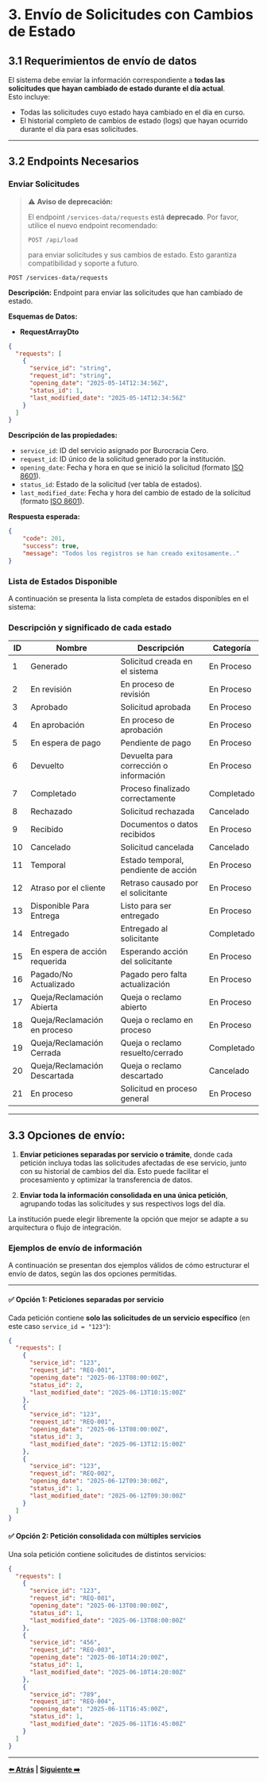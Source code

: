 # 3. Envío de Solicitudes con Cambios de Estado

## 3.1 Requerimientos de envío de datos

El sistema debe enviar la información correspondiente a **todas las solicitudes que hayan cambiado de estado durante el día actual**.  
Esto incluye:

- Todas las solicitudes cuyo estado haya cambiado en el día en curso.
- El historial completo de cambios de estado (logs) que hayan ocurrido durante el día para esas solicitudes.

---

## 3.2 Endpoints Necesarios

### Enviar Solicitudes

> ⚠️ **Aviso de deprecación:**
>
> El endpoint `/services-data/requests` está **deprecado**. Por favor, utilice el nuevo endpoint recomendado:
>
> ```http
> POST /api/load
> ```
>
> para enviar solicitudes y sus cambios de estado. Esto garantiza compatibilidad y soporte a futuro.

```http
POST /services-data/requests
```

**Descripción:** Endpoint para enviar las solicitudes que han cambiado de estado.

**Esquemas de Datos:**

- **RequestArrayDto**

```json
{
  "requests": [
    {
      "service_id": "string",
      "request_id": "string",
      "opening_date": "2025-05-14T12:34:56Z",
      "status_id": 1,
      "last_modified_date": "2025-05-14T12:34:56Z"
    }
  ]
}
```

**Descripción de las propiedades:**

- `service_id`: ID del servicio asignado por Burocracia Cero.
- `request_id`: ID único de la solicitud generado por la institución.
- `opening_date`: Fecha y hora en que se inició la solicitud (formato [ISO 8601](https://en.wikipedia.org/wiki/ISO_8601)).
- `status_id`: Estado de la solicitud (ver tabla de estados).
- `last_modified_date`: Fecha y hora del cambio de estado de la solicitud (formato [ISO 8601](https://en.wikipedia.org/wiki/ISO_8601)).

**Respuesta esperada:**

```json
{
    "code": 201,
    "success": true,
    "message": "Todos los registros se han creado exitosamente.."
}
```

### Lista de Estados Disponible

A continuación se presenta la lista completa de estados disponibles en el sistema:

### Descripción y significado de cada estado

| ID  | Nombre                               | Descripción                        | Categoría   |
|-----|--------------------------------------|------------------------------------------|-----------------|
| 1   | Generado                             | Solicitud creada en el sistema           | En Proceso      |
| 2   | En revisión                          | En proceso de revisión                   | En Proceso      |
| 3   | Aprobado                             | Solicitud aprobada                       | En Proceso      |
| 4   | En aprobación                        | En proceso de aprobación                 | En Proceso      |
| 5   | En espera de pago                    | Pendiente de pago                        | En Proceso      |
| 6   | Devuelto                             | Devuelta para corrección o información   | En Proceso      |
| 7   | Completado                           | Proceso finalizado correctamente         | Completado      |
| 8   | Rechazado                            | Solicitud rechazada                      | Cancelado       |
| 9   | Recibido                             | Documentos o datos recibidos             | En Proceso      |
| 10  | Cancelado                            | Solicitud cancelada                      | Cancelado       |
| 11  | Temporal                             | Estado temporal, pendiente de acción     | En Proceso      |
| 12  | Atraso por el cliente                | Retraso causado por el solicitante       | En Proceso      |
| 13  | Disponible Para Entrega              | Listo para ser entregado                 | En Proceso      |
| 14  | Entregado                            | Entregado al solicitante                 | Completado      |
| 15  | En espera de acción requerida        | Esperando acción del solicitante         | En Proceso      |
| 16  | Pagado/No Actualizado                | Pagado pero falta actualización          | En Proceso      |
| 17  | Queja/Reclamación Abierta            | Queja o reclamo abierto                  | En Proceso      |
| 18  | Queja/Reclamación en proceso         | Queja o reclamo en proceso               | En Proceso      |
| 19  | Queja/Reclamación Cerrada            | Queja o reclamo resuelto/cerrado         | Completado      |
| 20  | Queja/Reclamación Descartada         | Queja o reclamo descartado               | Cancelado       |
| 21  | En proceso                           | Solicitud en proceso general             | En Proceso      |

---

## 3.3 Opciones de envío:

1. **Enviar peticiones separadas por servicio o trámite**, donde cada petición incluya todas las solicitudes afectadas de ese servicio, junto con su historial de cambios del día. Esto puede facilitar el procesamiento y optimizar la transferencia de datos.

2. **Enviar toda la información consolidada en una única petición**, agrupando todas las solicitudes y sus respectivos logs del día.

La institución puede elegir libremente la opción que mejor se adapte a su arquitectura o flujo de integración.

### Ejemplos de envío de información

A continuación se presentan dos ejemplos válidos de cómo estructurar el envío de datos, según las dos opciones permitidas.

---

#### ✅ Opción 1: Peticiones separadas por servicio

Cada petición contiene **solo las solicitudes de un servicio específico** (en este caso `service_id = "123"`):

```json
{
  "requests": [
    {
      "service_id": "123",
      "request_id": "REQ-001",
      "opening_date": "2025-06-13T08:00:00Z",
      "status_id": 2,
      "last_modified_date": "2025-06-13T10:15:00Z"
    },
    {
      "service_id": "123",
      "request_id": "REQ-001",
      "opening_date": "2025-06-13T08:00:00Z",
      "status_id": 3,
      "last_modified_date": "2025-06-13T12:15:00Z"
    },
    {
      "service_id": "123",
      "request_id": "REQ-002",
      "opening_date": "2025-06-12T09:30:00Z",
      "status_id": 1,
      "last_modified_date": "2025-06-12T09:30:00Z"
    }
  ]
}
```

#### ✅ Opción 2: Petición consolidada con múltiples servicios

Una sola petición contiene solicitudes de distintos servicios:

```json
{
  "requests": [
    {
      "service_id": "123",
      "request_id": "REQ-001",
      "opening_date": "2025-06-13T08:00:00Z",
      "status_id": 1,
      "last_modified_date": "2025-06-13T08:00:00Z"
    },
    {
      "service_id": "456",
      "request_id": "REQ-003",
      "opening_date": "2025-06-10T14:20:00Z",
      "status_id": 1,
      "last_modified_date": "2025-06-10T14:20:00Z"
    },
    {
      "service_id": "789",
      "request_id": "REQ-004",
      "opening_date": "2025-06-11T16:45:00Z",
      "status_id": 1,
      "last_modified_date": "2025-06-11T16:45:00Z"
    }
  ]
}
```

---

**[⬅️ Atrás](02-comunicar-burocracia-cero.md) | [Siguiente ➡️](04-envio-informacion.md)**
